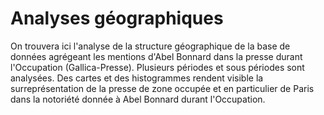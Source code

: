 # Analyses géographiques
On trouvera ici l'analyse de la structure géographique de la base de données agrégeant les mentions d'Abel Bonnard dans la presse durant l'Occupation (Gallica-Presse). Plusieurs périodes et sous périodes sont analysées. Des cartes et des histogrammes rendent visible la surreprésentation de la presse de zone occupée et en particulier de Paris dans la notoriété donnée à Abel Bonnard durant l'Occupation.
